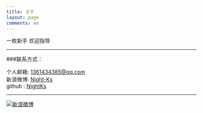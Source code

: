```yaml
---
title: 关于
layout: page
comments: no
---
```


一枚新手
欢迎指导

----

###联系方式：        

个人邮箱: [1361434385@qq.com](mailto:1361434385@qq.com)     
新浪微博: [Night-Ks](http://weibo.com/u/5027640006/home)	    
github : [NightKs](https://github.com/NightKs)        

----


[![新浪微博](http://ww1.sinaimg.cn/large/005ufsPQjw1eyy150kl26j30bg04pq3v.jpg)](http://weibo.com/u/5027640006/home)